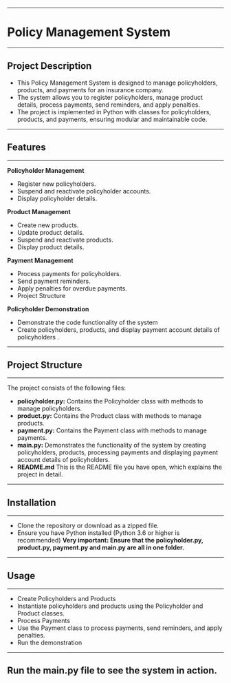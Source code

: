 -------------------------------
# Policy Management System
-------------------------------


## Project Description

- This Policy Management System is designed to manage policyholders, products, and payments for an insurance company. 
- The system allows you to register policyholders, manage product details, process payments, send reminders, and apply penalties. 
- The project is implemented in Python with classes for policyholders, products, and payments, ensuring modular and maintainable code.
----------------------------------------------------------------------------------------------------------

## Features
------------------------------------
**Policyholder Management**
- Register new policyholders.
- Suspend and reactivate policyholder accounts.
- Display policyholder details.

**Product Management**
- Create new products.
- Update product details.
- Suspend and reactivate products.
- Display product details.

**Payment Management**
- Process payments for policyholders.
- Send payment reminders.
- Apply penalties for overdue payments.
- Project Structure

**Policyholder Demonstration**
- Demonstrate the code functionality of the system 
- Create policyholders, products, and display payment account details of policyholders .
---------------------------------------------------------------------------------------------

## Project Structure
------------------------------------------
The project consists of the following files:
- **policyholder.py:** Contains the Policyholder class with methods to manage policyholders.
- **product.py:** Contains the Product class with methods to manage products.
- **payment.py:** Contains the Payment class with methods to manage payments.
- **main.py:** Demonstrates the functionality of the system by creating policyholders, products, processing payments and displaying payment account details of policyholders.
- **README.md** This is the README file you have open, which explains the project in detail.
--------------------------------------------------------------------------------------------------------

## Installation
------------------------------------------------
- Clone the repository or download as a zipped file.
- Ensure you have Python installed (Python 3.6 or higher is recommended)
**Very important: Ensure that the policyholder.py, product.py, payment.py and main.py are all in one folder.**
-------------------------------------------------------------------------------------------------------------------

## Usage
---------------------------------
- Create Policyholders and Products
- Instantiate policyholders and products using the Policyholder and Product classes.
- Process Payments
- Use the Payment class to process payments, send reminders, and apply penalties.
- Run the demonstration
------------------------------
**Run the main.py file to see the system in action.** 
-----------
